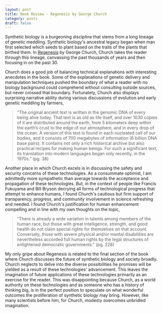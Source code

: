 ```yaml
---
layout: post
title: Book Review - Regenesis by George Church
category: posts
draft: false
---
```

Synthetic biology is a burgeoning discipline that stems from a long lineage of genetic meddling. Synthetic biology's ancestral legacy began when man first selected which seeds to plant based on the traits of the plants that birthed them. In [Regenesis](http://www.amazon.com/Regenesis-Synthetic-Biology-Reinvent-Ourselves/dp/0465075703/ref=sr_1_1?ie=UTF8&qid=1416946667&sr=8-1&keywords=regenesis) by George Church, Church takes the reader through this lineage, canvassing the past thousands of years and then focusing in on the past 30.

Church does a good job of balancing technical explanations with interesting anecdotes in the book. Some of the explanations of genetic delivery and manipulation techniques pushed the boundary of what a reader with no biology background could comprehend without consulting outside sources, but never crossed that boundary. Fortunately, Church also displays surprising narrative ability during various discussions of evolution and early genetic meddling by farmers,

>"The original ancient text is written in the genomic DNA of every being alive today. That text is as old as life itself, and over 1030 copies of it are distributed around the earth, from 5 kilometers deep within the earth’s crust to the edge of our atmosphere, and in every drop of the ocean. A version of this text is found in each nucleated cell of our bodies, and it consists of 700 megabytes of information (6 billion DNA base pairs). It contains not only a rich historical archive but also practical recipes for making human beings. For such a significant text, its translation into modern languages began only recently, in the 1970s." (pg. 38)

Another place in which Church excels is in discussing the safety and security concerns of these technologies. As a consummate optimist, I am  admittedly more sympathetic than average towards the acceptance and propagation of these technologies. But, in the context of people like Francis Fukuyama and Bill Bryson decrying all forms of technological progress that attempt to enhance humans, I found Church's cautious but firm support of transparency, progress, and community involvement in science refreshing and needed. I found Church's justification for human enhancement compelling and in line with my own thoughts on the topic,

>"There is already a wide variation in talents among members of the human race, but those with great intelligence, strength, and good health do not claim special rights for themselves on that account. Conversely, those with severe physical and/or mental disabilities are nevertheless accorded full human rights by the legal structures of enlightened democratic governments." (pg. 228)

My only gripe about Regenesis is related to the final section of the book where Church discusses the future of synthetic biology and society broadly. Church neglects to delve into the diverse possibilities he promises will be yielded as a result of these technologies' advancement. This leaves the imagination of future applications of these technologies primarily as an exercise for the reader. This was disappointing because Church, as a world authority on these technologies and as someone who has a history of thinking big, is in the perfect position to speculate on what wonderful outcomes the proliferation of synthetic biology may bring. However, like many scientists before him, for Church, modesty overcomes unbridled imagination.